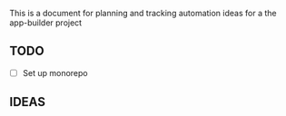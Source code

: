 This is a document for planning and tracking automation ideas for a the app-builder project

## TODO
- [ ] Set up monorepo 




## IDEAS
